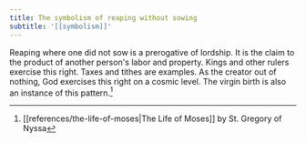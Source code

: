 ```yaml
---
title: The symbolism of reaping without sowing
subtitle: '[[symbolism]]'
---
```


Reaping where one did not sow is a prerogative of lordship. It is the claim to the product of another person's labor and property. Kings and other rulers exercise this right. Taxes and tithes are examples. As the creator out of nothing, God exercises this right on a cosmic level. The virgin birth is also an instance of this pattern.[^1]

[^1]: [[references/the-life-of-moses|The Life of Moses]] by St. Gregory of Nyssa
